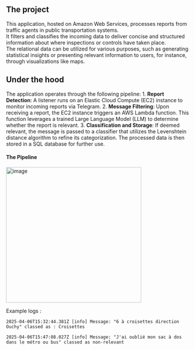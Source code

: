 ## The project

This application, hosted on Amazon Web Services, processes reports from traffic agents in public transportation systems. <br>
It filters and classifies the incoming data to deliver concise and structured information about where inspections or controls have taken place. <br>
The relational data can be utilized for various purposes, such as generating statistical insights or presenting relevant information to users, for instance, through visualizations like maps.

## Under the hood
The application operates through the following pipeline:
	1.	**Report Detection**: A listener runs on an Elastic Cloud Compute (EC2) instance to monitor incoming reports via Telegram.
	2.	**Message Filtering**: Upon receiving a report, the EC2 instance triggers an AWS Lambda function. This function leverages a trained Large Language Model (LLM) to determine whether the report is relevant.
	3.	**Classification and Storage**: If deemed relevant, the message is passed to a classifier that utilizes the Levenshtein distance algorithm to refine its categorization. The processed data is then stored in a SQL database for further use.
 
#### The Pipeline 
<img width="369" alt="image" src="https://github.com/user-attachments/assets/4840636d-1a45-4385-bde6-13d041779275">

Example logs : 

```
2025-04-06T15:32:44.381Z [info] Message: "6 à croisettes direction Ouchy" classed as : Croisettes

2025-04-06T15:47:08.027Z [info] Message: "J'ai oublié mon sac à dos dans le métro ou bus" classed as non-relevant
```
